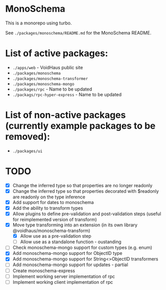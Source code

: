 # MonoSchema

This is a monorepo using turbo.

See `./packages/monoschema/README.md` for the MonoSchema README.

# List of active packages:

- `./apps/web` - VoidHaus public site
- `./packages/monoschema`
- `./packages/monoschema-transformer`
- `./packages/monoschema-mongo`
- `./packages/rpc` - Name to be updated
- `./packags/rpc-hyper-express` - Name to be updated

# List of non-active packages (currently example packages to be removed):

- `./packages/ui`

# TODO

- [x] Change the inferred type so that properties are no longer readonly
- [x] Change the inferred type so that properties decorated with $readonly are readonly on the type inference
- [x] Add support for dates to monoschema
- [x] Add the ability to transform types
- [x] Allow plugins to define pre-validation and post-validation steps (useful for reimplemented version of transform)
- [x] Move type transforming into an extension (in its own library @voidhaus/monoschema-transform)
    - [x] Allow use as a pre-validation step
    - [ ] Allow use as a standalone function - oustanding
- [ ] Check monoschema-mongo support for custom types (e.g. enum)
- [x] Add monoschema-mongo support for ObjectID type
- [x] Add monoschema-mongo support for String<>ObjectID transformers
- [ ] Add monoschema-mongo support for updates - partial
- [ ] Create monoschema-express
- [ ] Implement working server implementation of rpc
- [ ] Implement working client implementation of rpc

